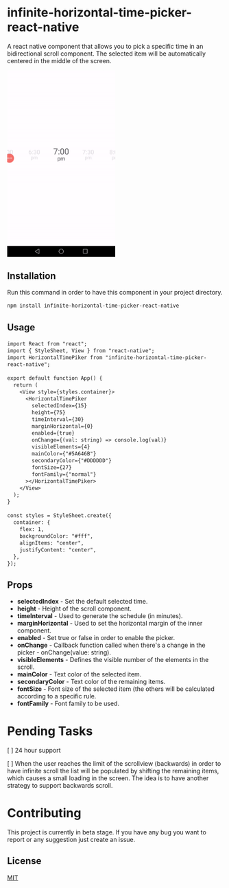 # infinite-horizontal-time-picker-react-native

A react native component that allows you to pick a specific time in an bidirectional scroll component. The selected item will be automatically centered in the middle of the screen.

<img src="resources/scroll.gif" height="50%" width="50%"/>

## Installation

Run this command in order to have this component in your project directory.

```bash
npm install infinite-horizontal-time-picker-react-native
```

## Usage
```
import React from "react";
import { StyleSheet, View } from "react-native";
import HorizontalTimePiker from "infinite-horizontal-time-picker-react-native";

export default function App() {
  return (
    <View style={styles.container}>
      <HorizontalTimePiker
        selectedIndex={15}
        height={75}
        timeInterval={30}
        marginHorizontal={0}
        enabled={true}
        onChange={(val: string) => console.log(val)}
        visibleElements={4}
        mainColor={"#5A646B"}
        secondaryColor={"#DDDDDD"}
        fontSize={27}
        fontFamily={"normal"}
      ></HorizontalTimePiker>
    </View>
  );
}

const styles = StyleSheet.create({
  container: {
    flex: 1,
    backgroundColor: "#fff",
    alignItems: "center",
    justifyContent: "center",
  },
});
```
## Props
* **selectedIndex** - Set the default selected time.
* **height** - Height of the scroll component.
* **timeInterval** - Used to generate the schedule (in minutes).
* **marginHorizontal** - Used to set the horizontal margin of the inner component.
* **enabled** - Set true or false in order to enable the picker.
* **onChange** - Callback function called when there's a change in the picker - onChange(value: string).
* **visibleElements** - Defines the visible number of the elements in the scroll.
* **mainColor** - Text color of the selected item.
* **secondaryColor** - Text color of the remaining items.
* **fontSize** - Font size of the selected item (the others will be calculated according to a specific rule.
* **fontFamily** - Font family to be used.

# Pending Tasks
[ ] 24 hour support

[ ] When the user reaches the limit of the scrollview (backwards) in order to have infinite scroll the list will be populated by shifting the remaining items, which causes a small loading in the screen. The idea is to have another strategy to support backwards scroll.

# Contributing
This project is currently in beta stage. If you have any bug you want to report or any suggestion just create an issue.

## License
[MIT](https://choosealicense.com/licenses/mit/)
